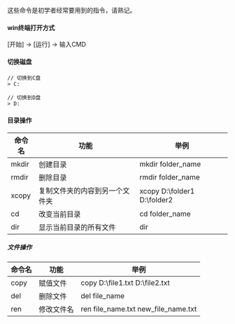 这些命令是初学者经常要用到的指令，请熟记。

#### win终端打开方式

[开始] -> [运行] -> 输入CMD 

#### 切换磁盘

```
// 切换到C盘
> C:

// 切换到D盘
> D:
```

#### 目录操作

命令名|功能|举例
----|----|----
mkdir|创建目录          |mkdir folder_name
rmdir|删除目录          |rmdir folder_name
xcopy|复制文件夹的内容到另一个文件夹    |xcopy D:\folder1 D:\folder2
cd   | 改变当前目录         |cd folder_name
dir  |显示当前目录的所有文件 | dir

##### 文件操作

命令名|功能|举例
----|----|----
copy | 赋值文件| copy D:\file1.txt D:\file2.txt
del | 删除文件| del file_name
ren | 修改文件名 | ren file_name.txt new_file_name.txt